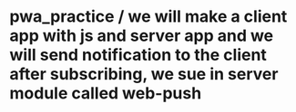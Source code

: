 # pwa_practice / we will make a client app with js and server app and we will send notification to the client after subscribing, we sue in server module called web-push
